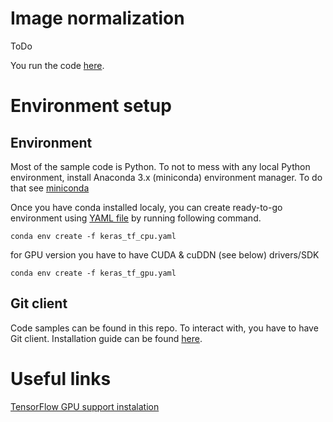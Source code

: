 # Image normalization

ToDo

You run the code [here](https://notebooks.azure.com/Pospa/projects/ml-openhack).

# Environment setup

## Environment

Most of the sample code is Python. To not to mess with any local Python environment, install Anaconda 3.x (miniconda) environment manager. To do that see [miniconda](https://conda.io/en/latest/miniconda.html)

Once you have conda installed localy, you can create ready-to-go environment using [YAML file](keras_tf_cpu.yaml) by running following command.

`conda env create -f keras_tf_cpu.yaml`

for GPU version you have to have CUDA & cuDDN (see below) drivers/SDK

`conda env create -f keras_tf_gpu.yaml`

## Git client

Code samples can be found in this repo. To interact with, you have to have Git client. Installation guide can be found [here](https://git-scm.com/book/en/v2/Getting-Started-Installing-Git).

# Useful links
[TensorFlow GPU support instalation](https://www.tensorflow.org/install/gpu)


